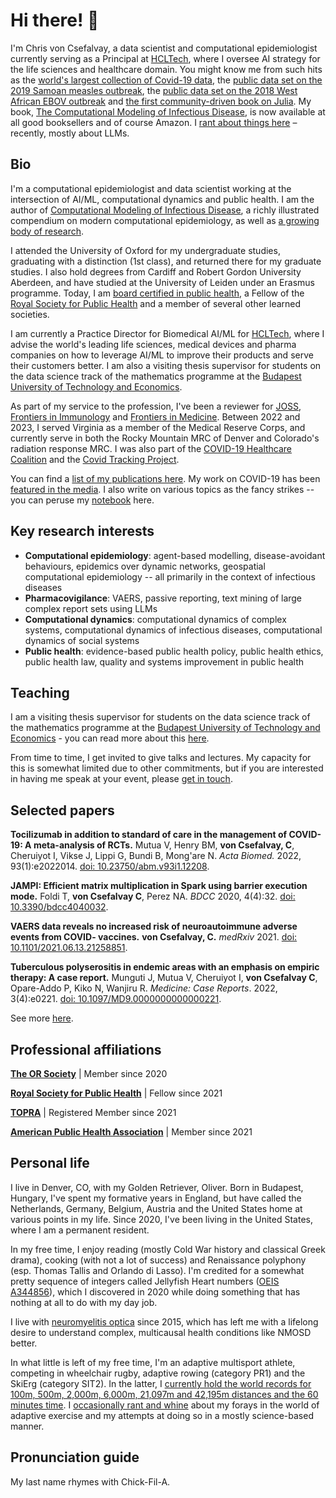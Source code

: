 # Hi there! 👋

I'm Chris von Csefalvay, a data scientist and computational epidemiologist currently serving as a Principal at [HCLTech](https://hcltech.com), where I oversee AI strategy for the life sciences and healthcare domain. You might know me from such hits as the [world's largest collection of Covid-19 data](https://github.com/starschema/COVID-19-data), the [public data set on the 2019 Samoan measles outbreak](https://github.com/chrisvoncsefalvay/samoa-measles-2019), the [public data set on the 2018 West African EBOV outbreak](https://github.com/chrisvoncsefalvay/ebola_drc) and [the first community-driven book on Julia](https://github.com/chrisvoncsefalvay/learn-julia-the-hard-way). My book, [The Computational Modeling of Infectious Disease](https://www.elsevier.com/books/computational-modeling-of-infectious-diseases/csefalvay/978-0-323-95389-4), is now available at all good booksellers and of course Amazon. I [rant about things here](https://chrisvoncsefalvay.com/posts/) – recently, mostly about LLMs. 

## Bio

I'm a computational epidemiologist and data scientist working at the intersection of AI/ML, computational dynamics and public health. I am the author of [Computational Modeling of Infectious Disease](https://computationalinfectiousdisease.com), a richly illustrated compendium on modern computational epidemiology, as well as [a growing body of research](papers).

I attended the University  of Oxford for my undergraduate studies, graduating with a distinction (1st class), and returned there for my graduate studies. I also hold degrees from Cardiff and Robert Gordon University Aberdeen, and have studied at the University of Leiden under an Erasmus programme. Today, I am [board certified in public health](https://cph.nbphe.org/employer_letter/19626), a Fellow of the [Royal Society for Public Health](https://www.rsph.org.uk/) and a member of several other learned societies.

I am currently a Practice Director for Biomedical AI/ML for [HCLTech](https://www.hcltech.com/), where I advise the world's leading life sciences, medical devices and pharma companies on how to leverage AI/ML to improve their products and serve their customers better. I am also a visiting thesis supervisor for students on the data science track of the mathematics programme at the [Budapest University of Technology and Economics](https://www.bme.hu/?language=en).

As part of my service to the profession, I've been a reviewer for [JOSS](https://joss.theoj.org/papers/reviewed_by/@chrisvoncsefalvay), [Frontiers in Immunology](https://loop.frontiersin.org/people/1398311/editorial) and [Frontiers in Medicine](https://loop.frontiersin.org/people/1398311/editorial). Between 2022 and 2023, I served Virginia as a member of the Medical Reserve Corps, and currently serve in both the Rocky Mountain MRC of Denver and Colorado's radiation response MRC. I was also part of the [COVID-19 Healthcare Coalition](https://c19hcc.org/) and the [Covid Tracking Project](https://covidtracking.com/thank-you#chris-von-csefalvay). 

You can find a [list of my publications here](papers). My work on COVID-19 has been [featured in the media](media). I also write on various topics as the fancy strikes -- you can peruse my [notebook](blog) here.

## Key research interests

* **Computational epidemiology**: agent-based modelling, disease-avoidant behaviours, epidemics over dynamic networks, geospatial computational epidemiology -- all primarily in the context of infectious diseases
* **Pharmacovigilance**: VAERS, passive reporting, text mining of large complex report sets using LLMs
* **Computational dynamics**: computational dynamics of complex systems, computational dynamics of infectious diseases, computational dynamics of social systems
* **Public health**: evidence-based public health policy, public health ethics, public health law, quality and systems improvement in public health

## Teaching

I am a visiting thesis supervisor for students on the data science track of the mathematics programme at the [Budapest University of Technology and Economics](https://www.bme.hu/?language=en) - you can read more about this [here](teaching).

From time to time, I get invited to give talks and lectures. My capacity for this is somewhat limited due to other commitments, but if you are interested in having me speak at your event, please [get in touch](mailto:chris+website@chrisvoncsefalvay.com).

## Selected papers

**Tocilizumab in addition to standard of care in the management of COVID-19: A meta-analysis of RCTs.** Mutua V, Henry BM, **von Csefalvay, C**, Cheruiyot I, Vikse J, Lippi G, Bundi B, Mong'are N. _Acta Biomed._ 2022, 93(1):e2022014. [doi: 10.23750/abm.v93i1.12208](https://doi.org/10.23750/abm.v93i1.12208).

**JAMPI: Efficient matrix multiplication in Spark using barrier execution mode.** Foldi T, **von Csefalvay C**, Perez NA. _BDCC_ 2020, 4(4):32. [doi: 10.3390/bdcc4040032](https://doi.org/10.3390/bdcc4040032).

**VAERS data reveals no increased risk of neuroautoimmune adverse events from COVID- vaccines.** **von Csefalvay, C.** _medRxiv_ 2021. [doi: 10.1101/2021.06.13.21258851](https://doi.org/10.1101/2021.06.13.21258851).

**Tuberculous polyserositis in endemic areas with an emphasis on empiric therapy: A case report.** Munguti J, Mutua V, Cheruiyot I, **von Csefalvay C**, Opare-Addo P, Kiko N, Wanjiru R. _Medicine: Case Reports_. 2022, 3(4):e0221. [doi: 10.1097/MD9.0000000000000221](https://doi.org/10.1097/MD9.0000000000000221).

See more [here](papers).

## Professional affiliations

**[The OR Society](https://www.theorsociety.com/)** | Member since 2020

**[Royal Society for Public Health](https://www.rsph.org.uk/)** | Fellow since 2021

**[TOPRA](https://www.topra.org/)** | Registered Member since 2021

**[American Public Health Association](https://www.apha.org/)** | Member since 2021


## Personal life

I live in Denver, CO, with my Golden Retriever, Oliver. Born in Budapest, Hungary, I've spent my formative years in England, but have called the Netherlands, Germany, Belgium, Austria and the United States home at various points in my life. Since 2020, I've been living in the United States, where I am a permanent resident.

In my free time, I enjoy reading (mostly Cold War history and classical Greek drama), cooking (with not a lot of success) and Renaissance polyphony (esp. Thomas Tallis and Orlando di Lasso). I'm credited for a somewhat pretty sequence of integers called Jellyfish Heart numbers ([OEIS A344856](https://oeis.org/A344856)), which I discovered in 2020 while doing something that has nothing at all to do with my day job.

I live with [neuromyelitis optica](https://en.wikipedia.org/wiki/Neuromyelitis_optica) since 2015, which has left me with a lifelong desire to understand complex, multicausal health conditions like NMOSD better.

In what little is left of my free time, I'm an adaptive multisport athlete, competing in wheelchair rugby, adaptive rowing (category PR1) and the SkiErg
(category SIT2). <!-- skierg_results -->In the latter, I [currently hold the world records for 100m, 500m, 2,000m, 6,000m, 21,097m and 42,195m distances and the 60 minutes time](https://www.concept2.com/skierg/motivation/records/adaptive-world?event=&gender=M&age_category=30&adaptive=31&op=Search&form_id=concept2_record_search_form#results).<!-- /skierg_results --> I [occasionally rant and whine](https://chrisvoncsefalvay.com/posts/index.html#category=fitness) about my forays in the world of adaptive exercise and my attempts at doing so in a mostly science-based manner.

## Pronunciation guide

My last name rhymes with Chick-Fil-A.
